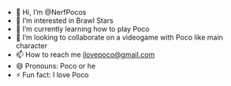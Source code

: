- 👋 Hi, I’m @NerfPocos
- 👀 I’m interested in Brawl Stars
- 🌱 I’m currently learning how to play Poco
- 💞️ I’m looking to collaborate on a videogame with Poco like main character
- 📫 How to reach me ilovepoco@gmail.com
- 😄 Pronouns: Poco or he
- ⚡ Fun fact: I love Poco

<!---
NerfPocos/NerfPocos is a ✨ special ✨ repository because its `README.md` (this file) appears on your GitHub profile.
You can click the Preview link to take a look at your changes.
--->
